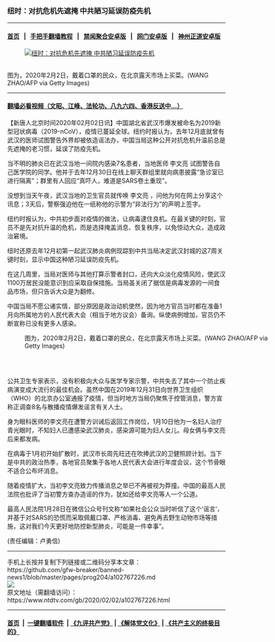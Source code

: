 ### 纽时：对抗危机先遮掩 中共陋习延误防疫先机
------------------------

#### [首页](https://github.com/gfw-breaker/banned-news1/blob/master/README.md) &nbsp;&nbsp;|&nbsp;&nbsp; [手把手翻墙教程](https://github.com/gfw-breaker/guides/wiki) &nbsp;&nbsp;|&nbsp;&nbsp; [禁闻聚合安卓版](https://github.com/gfw-breaker/bn-android) &nbsp;&nbsp;|&nbsp;&nbsp; [网门安卓版](https://github.com/oGate2/oGate) &nbsp;&nbsp;|&nbsp;&nbsp; [神州正道安卓版](https://github.com/SzzdOgate/update) 



<div><div class="featured_image">
 <a href="https://i.ntdtv.com/assets/uploads/2020/02/GettyImages-1198061727.jpg" target="_blank">
  <figure>
   <img alt="纽时：对抗危机先遮掩 中共陋习延误防疫先机" src="https://i.ntdtv.com/assets/uploads/2020/02/GettyImages-1198061727-800x450.jpg"/>
  </figure><br/>
 </a>
 <span class="caption">
  图为，2020年2月2日，戴着口罩的民众，在北京露天市场上买菜。(WANG ZHAO/AFP via Getty Images)
 </span>
</div>
</div><hr/>

#### [翻墙必看视频（文昭、江峰、法轮功、八九六四、香港反送中...）](http://167.172.214.107/home.html)

<div><div class="post_content" itemprop="articleBody">
 <p>
  【新唐人北京时间2020年02月02日讯】中国湖北省武汉市爆发被命名为2019新型冠状病毒（2019-nCoV），疫情已蔓延全球。纽约时报认为，去年12月底就曾有武汉的医师试图警告外界却被依造谣法办，中国当局这种公开对抗危机升温前总是先遮掩的老习惯，延误了防疫先机。
 </p>
 <p>
  当不明的肺炎已在武汉当地一间院内感染7名患者，当地医师
  <ok href="https://www.ntdtv.com/gb/李文亮.htm">
   李文亮
  </ok>
  试图警告自己医学院的同学。他并于去年12月30日在线上聊天群组里就向病患披露“急诊室已进行隔离”；群里有人回应“真吓人，难道是SARS卷土重现”。
 </p>
 <p>
  没想到当天午夜，武汉当地的卫生官员就传唤
  <ok href="https://www.ntdtv.com/gb/李文亮.htm">
   李文亮
  </ok>
  ，问他为何在网上分享这个讯息；3天后，警察强迫他在一纸称他的示警为“非法行为”的声明上签字。
 </p>
 <p>
  纽约时报认为，中共初步面对疫情的做法，让病毒逮住良机。在最关键的时刻，官员不是先对抗升温的危机，而是选择掩盖消息、恢复秩序，以免惊动大众，造成政治窘境。
 </p>
 <p>
  纽时还原去年12月初第一起武汉肺炎病例现踪到中共当局决定武汉封城的这7周关键时刻，显示中国这种陋习延误防疫先机。
 </p>
 <p>
  在这几周里，当局对医师与其他打算示警者封口，还向大众淡化疫情风险，使武汉1100万居民没能意识到应采取自保措施。当局虽关闭了据信是病毒发源的一间食品市场，但只告诉大众是为翻修。
 </p>
 <p>
  中国当局不愿公诸实情，部分原因是政治动机使然，因为地方官员当时都在准备1月向所属地方的人民代表大会（相当于地方议会）备询。纵使病例增加，官员仍不断宣称已没有更多人感染。
 </p>
 <figure class="wp-caption alignnone" id="attachment_102767228" style="width: 600px">
  <img alt="" class="size-medium wp-image-102767228" src="https://i.ntdtv.com/assets/uploads/2020/02/GettyImages-1198061728-600x400.jpg">
   <br/><figcaption class="wp-caption-text">
    图为，2020年2月2日，戴着口罩的民众，在北京露天市场上买菜。(WANG ZHAO/AFP via Getty Images)
   </figcaption><br/>
  </img>
 </figure><br/>
 <p>
  公共卫生专家表示，没有积极向大众与医学专家示警，中共失去了其中一个防止疾病演变成大流行的最佳机会。虽然中国在2019年12月31日向世界卫生组织（WHO）的北京办公室通报了疫情，但当时地方当局仍聚焦于控管消息，警方宣称正调查8名与散播疫情爆发谣言有关人士。
 </p>
 <p>
  身为眼科医师的李文亮在遭警方训诫后返回工作岗位，1月10日他为一名妇人治疗青光眼时，不知妇人已遭感染武汉肺炎，感染源可能为妇人女儿。母女俩与李文亮后来都发病。
 </p>
 <p>
  在病毒于1月初开始扩散时，武汉市长周先旺还在吹捧武汉的卫健照顾计划。当下是中共的政治热季，各地官员聚集于各地人民代表大会进行年度会议，这个节骨眼不适合公布坏消息。
 </p>
 <p>
  随着疫情扩大，当初李文亮致力传播消息之举已不再被视为莽撞。中国的最高人民法院也批评了当初警方查办造谣的作为，犹如还给李文亮等人一个公道。
 </p>
 <p>
  最高人民法院1月28日在微信公众号刊文称“如果社会公众当时听信了这个‘谣言’，并基于对SARS的恐慌而采取佩戴口罩、严格消毒、避免再去野生动物市场等措施，这对我们今天更好地防控新型肺炎，可能是一件幸事”。
 </p>
 <p>
  (责任编辑：卢勇信)
 </p>
 <div class="single_ad">
 </div>
</div>
</div>
<hr/>
手机上长按并复制下列链接或二维码分享本文章：<br/>
https://github.com/gfw-breaker/banned-news1/blob/master/pages/prog204/a102767226.md <br/>
<a href='https://github.com/gfw-breaker/banned-news1/blob/master/pages/prog204/a102767226.md'><img src='https://github.com/gfw-breaker/banned-news1/blob/master/pages/prog204/a102767226.md.png'/></a> <br/>
原文地址（需翻墙访问）：https://www.ntdtv.com/gb/2020/02/02/a102767226.html


------------------------
#### [首页](https://github.com/gfw-breaker/banned-news1/blob/master/README.md) &nbsp;|&nbsp; [一键翻墙软件](https://github.com/gfw-breaker/nogfw/blob/master/README.md) &nbsp;| [《九评共产党》](https://github.com/gfw-breaker/9ping.md/blob/master/README.md#九评之一评共产党是什么) | [《解体党文化》](https://github.com/gfw-breaker/jtdwh.md/blob/master/README.md) | [《共产主义的终极目的》](https://github.com/gfw-breaker/gczydzjmd.md/blob/master/README.md)


<img src='http://gfw-breaker.win/banned-news/pages/prog204/a102767226.md' width='0px' height='0px'/>